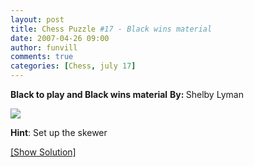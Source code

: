 ```yaml
---
layout: post
title: Chess Puzzle #17 - Black wins material
date: 2007-04-26 09:00
author: funvill
comments: true
categories: [Chess, july 17]
---
```

<strong>Black to play and Black wins material</strong>
<strong>By: </strong>Shelby Lyman

<img src="http://www.abluestar.com/scripts/chess_image.php?ff=8/4bkp1/1p5p/8/2b5/2P3RP/r3N1P1/3B1K2" />

<strong>Hint</strong>: Set up the skewer

<!--more-->

<a href="javascript:ReverseContentDisplay('chess_solution')">[Show Solution]</a>
<p id="chess_solution" style="clear: both; padding: 5px; display: none">1. ...Bxe2ch! 2. Bxe2 Ra1ch  3. Kf2 Bh4 skewering the rook</p>
